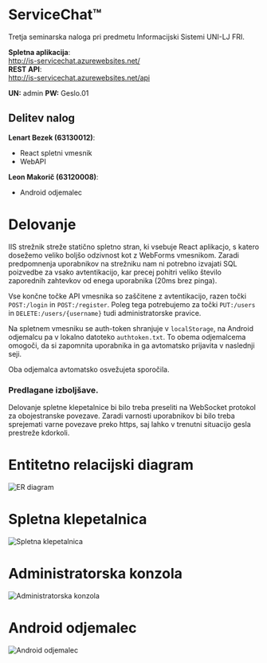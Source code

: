 # ServiceChat™  
Tretja seminarska naloga pri predmetu Informacijski Sistemi UNI-LJ FRI.  

**Spletna aplikacija**:  
http://is-servicechat.azurewebsites.net/  
**REST API**:   
http://is-servicechat.azurewebsites.net/api  

**UN:** admin   **PW:** Geslo.01

## Delitev nalog
**Lenart Bezek (63130012)**:

* React spletni vmesnik
* WebAPI

**Leon Makorič (63120008)**:

* Android odjemalec

# Delovanje
IIS strežnik streže statično spletno stran, ki vsebuje React aplikacjo, s katero dosežemo veliko boljšo odzivnost kot z WebForms vmesnikom.
Zaradi predpomnenja uporabnikov na strežniku nam ni potrebno izvajati SQL poizvedbe za vsako avtentikacijo, 
kar precej pohitri veliko število zaporednih zahtevkov od enega uporabnika (20ms brez pinga).

Vse končne točke API vmesnika so zaščitene z avtentikacijo, razen točki `POST:/login` in `POST:/register`.
Poleg tega potrebujemo za točki `PUT:/users` in `DELETE:/users/{username}` tudi administratorske pravice.

Na spletnem vmesniku se auth-token shranjuje v `localStorage`, na Android odjemalcu pa v lokalno datoteko `authtoken.txt`.
To obema odjemalcema omogoči, da si zapomnita uporabnika in ga avtomatsko prijavita v naslednji seji.

Oba odjemalca avtomatsko osvežujeta sporočila.

### Predlagane izboljšave.
Delovanje spletne klepetalnice bi bilo treba preseliti na WebSocket protokol za obojestranske povezave.
Zaradi varnosti uporabnikov bi bilo treba sprejemati varne povezave preko https, saj lahko v trenutni situacijo gesla prestreže kdorkoli.

# Entitetno relacijski diagram
![ER diagram](http://i.imgur.com/AV90F0b.png)

# Spletna klepetalnica 
![Spletna klepetalnica](https://puu.sh/tkcWq/f5170d3471.png)

# Administratorska konzola
![Administratorska konzola](https://puu.sh/tkcSj/4716b9d184.png)

# Android odjemalec
![Android odjemalec](https://puu.sh/tkdgK/c05b93a795.png)

